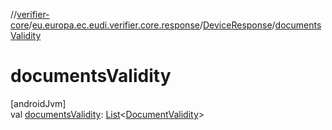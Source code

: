 //[verifier-core](../../../index.md)/[eu.europa.ec.eudi.verifier.core.response](../index.md)/[DeviceResponse](index.md)/[documentsValidity](documents-validity.md)

# documentsValidity

[androidJvm]\
val [documentsValidity](documents-validity.md): [List](https://kotlinlang.org/api/latest/jvm/stdlib/kotlin-stdlib/kotlin.collections/-list/index.html)&lt;[DocumentValidity](../-document-validity/index.md)&gt;
